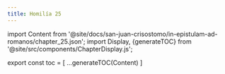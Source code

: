 ```yaml
---
title: Homilía 25
---
```


import Content from '@site/docs/san-juan-crisostomo/in-epistulam-ad-romanos/chapter_25.json';
import Display, {generateTOC} from '@site/src/components/ChapterDisplay.js';

<Display data={Content} />

export const toc = [
  ...generateTOC(Content)
]
